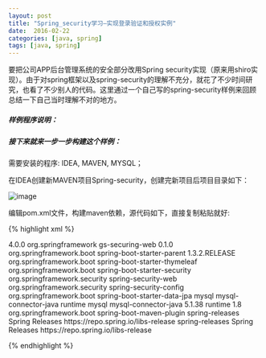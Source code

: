 ```yaml
---
layout: post
title: "Spring_security学习—实现登录验证和授权实例"
date:  2016-02-22
categories: [java, spring]
tags: [java, spring]
---
```


要把公司APP后台管理系统的安全部分改用Spring security实现（原来用shiro实现）。由于对spring框架以及spring-security的理解不充分，就花了不少时间研究，也看了不少别人的代码。这里通过一个自己写的spring-security样例来回顾总结一下自己当时理解不对的地方。
##### 样例程序说明：



##### 接下来就来一步一步构建这个样例：

需要安装的程序: IDEA, MAVEN, MYSQL；


在IDEA创建新MAVEN项目Spring-security，创建完新项目后项目目录如下：  

![image](https://github.com/Irving-cl/Irving-cl.github.io/raw/master/images/20160222_1.png)


编辑pom.xml文件，构建maven依赖，源代码如下，直接复制粘贴就好:  

{% highlight xml %}

<?xml version="1.0" encoding="UTF-8"?><project xmlns="http://maven.apache.org/POM/4.0.0" xmlns:xsi="http://www.w3.org/2001/XMLSchema-instance"         xsi:schemaLocation="http://maven.apache.org/POM/4.0.0 http://maven.apache.org/xsd/maven-4.0.0.xsd">    <modelVersion>4.0.0</modelVersion>    <groupId>org.springframework</groupId>    <artifactId>gs-securing-web</artifactId>    <version>0.1.0</version>    <parent>        <groupId>org.springframework.boot</groupId>        <artifactId>spring-boot-starter-parent</artifactId>        <version>1.3.2.RELEASE</version>    </parent>    <dependencies>        <dependency>            <groupId>org.springframework.boot</groupId>            <artifactId>spring-boot-starter-thymeleaf</artifactId>        </dependency>        <dependency>            <groupId>org.springframework.boot</groupId>            <artifactId>spring-boot-starter-security</artifactId>        </dependency>        <dependency>            <groupId>org.springframework.security</groupId>            <artifactId>spring-security-web</artifactId>        </dependency>        <dependency>            <groupId>org.springframework.security</groupId>            <artifactId>spring-security-config</artifactId>        </dependency>        <dependency>            <groupId>org.springframework.boot</groupId>            <artifactId>spring-boot-starter-data-jpa</artifactId>        </dependency>        <dependency>            <groupId>mysql</groupId>            <artifactId>mysql-connector-java</artifactId>            <scope>runtime</scope>        </dependency>        <dependency>            <groupId>mysql</groupId>            <artifactId>mysql-connector-java</artifactId>            <version>5.1.38</version>            <scope>runtime</scope>        </dependency>    </dependencies>    <properties>        <java.version>1.8</java.version>    </properties>    <build>        <plugins>            <plugin>                <groupId>org.springframework.boot</groupId>                <artifactId>spring-boot-maven-plugin</artifactId>            </plugin>        </plugins>    </build>    <repositories>        <repository>            <id>spring-releases</id>            <name>Spring Releases</name>            <url>https://repo.spring.io/libs-release</url>        </repository>    </repositories>    <pluginRepositories>        <pluginRepository>            <id>spring-releases</id>            <name>Spring Releases</name>            <url>https://repo.spring.io/libs-release</url>        </pluginRepository>    </pluginRepositories></project>

{% endhighlight %}